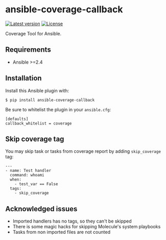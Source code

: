 # ansible-coverage-callback

[![Latest version](https://img.shields.io/pypi/v/ansible-coverage-callback.svg)](https://pypi.python.org/pypi/ansible-coverage-callback/)
[![License](https://img.shields.io/badge/license-MIT-brightgreen.svg)](https://opensource.org/licenses/MIT)

Coverage Tool for Ansible.

## Requirements

* Ansible >=2.4

## Installation

Install this Ansible plugin with:

```
$ pip install ansible-coverage-callback
```

Be sure to whitelist the plugin in your `ansible.cfg`:

```
[defaults]
callback_whitelist = coverage
```

## Skip coverage tag

You may skip task or tasks from coverage report by adding `skip_coverage` tag:

```
---
- name: Test handler
  command: whoami
  when:
    - test_var == False
  tags:
    - skip_coverage
```

## Acknowledged issues

* Imported handlers has no tags, so they can't be skipped
* There is some magic hacks for skipping Molecule's system playbooks
* Tasks from non imported files are not counted
